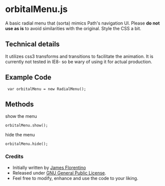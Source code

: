 # orbitalMenu.js

A basic radial menu that (sorta) mimics Path's navigation UI. Please __do not use as is__ to avoid similarities with the original. Style the CSS a bit.

## Technical details

It utilizes css3 transforms and transitions to facilitate the animation. It is currently not tested in IE8- so be wary of using it for actual production.

## Example Code

```
 var orbitalMenu = new RadialMenu();
```

## Methods

show the menu
```
orbitalMenu.show();
```

hide the menu
```
orbitalMenu.hide();
```

### Credits

- Initially written by [James Florentino](http://jamesflorentino.com)
- Released under [GNU General Public License](http://www.gnu.org/licenses/).
- Feel free to modify, enhance and use the code to your liking.
